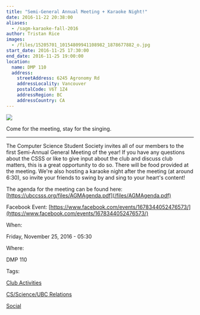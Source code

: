 ```yaml
---
title: "Semi-General Annual Meeting + Karaoke Night!"
date: 2016-11-22 20:38:00
aliases:
  - /sagm-karaoke-fall-2016
author: Tristan Rice
images:
  - /files/15205701_10154809941108982_1878677882_o.jpg
start_date: 2016-11-25 17:30:00
end_date: 2016-11-25 19:00:00
location:
  name: DMP 110
  address:
    streetAddress: 6245 Agronomy Rd
    addressLocality: Vancouver
    postalCode: V6T 1Z4
    addressRegion: BC
    addressCountry: CA
---
```


![](/files/15205701_10154809941108982_1878677882_o.jpg)

Come for the meeting, stay for the singing.

---

The Computer Science Student Society invites all of our members to the first Semi-Annual General Meeting of the year! If you have any questions about the CSSS or like to give input about the club and discuss club matters, this is a great opportunity to do so. There will be food provided at the meeting. We're also hosting a karaoke night after the meeting (at around 6:30), so invite your friends to swing by and sing to your heart's content!

The agenda for the meeting can be found here: [https://ubccsss.org/files/AGMAgenda.pdf](/files/AGMAgenda.pdf)

Facebook Event: [https://www.facebook.com/events/1678344052476573/](https://www.facebook.com/events/1678344052476573/)

When:

Friday, November 25, 2016 - 05:30

Where:

DMP 110

Tags:

[Club Activities](/club)

[CS/Science/UBC Relations](/taxonomy/term/1)

[Social](/social)

